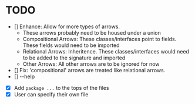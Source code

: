 # TODO
- [] Enhance: Allow for more types of arrows.
  - These arrows probably need to be housed under a union
  - Compositional Arrows: These classes/interfaces point to fields. These fields would need to be imported
  - Relational Arrows: Inheritence. These classes/interfaces would need to be added to the signature and imported
  - Other Arrows: All other arrows are to be ignored for now
- [] Fix: 'compositional' arrows are treated like relational arrows.
- [] --help

- [x] Add `package ...` to the tops of the files
- [x] User can specify their own file
